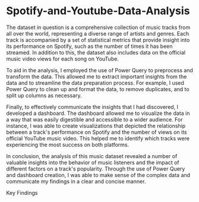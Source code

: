 # Spotify-and-Youtube-Data-Analysis
The dataset in question is a comprehensive collection of music tracks from all over the world, representing a diverse range of artists and genres. Each track is accompanied by a set of statistical metrics that provide insight into its performance on Spotify, such as the number of times it has been streamed. In addition to this, the dataset also includes data on the official music video views for each song on YouTube.

To aid in the analysis, I employed the use of Power Query to preprocess and transform the data. This allowed me to extract important insights from the data and to streamline the data preparation process. For example, I used Power Query to clean up and format the data, to remove duplicates, and to split up columns as necessary.

Finally, to effectively communicate the insights that I had discovered, I developed a dashboard. The dashboard allowed me to visualize the data in a way that was easily digestible and accessible to a wider audience. For instance, I was able to create visualizations that depicted the relationship between a track's performance on Spotify and the number of views on its official YouTube music video. This helped me to identify which tracks were experiencing the most success on both platforms.

In conclusion, the analysis of this music dataset revealed a number of valuable insights into the behavior of music listeners and the impact of different factors on a track's popularity. Through the use of Power Query and dashboard creation, I was able to make sense of the complex data and communicate my findings in a clear and concise manner.

Key Findings
